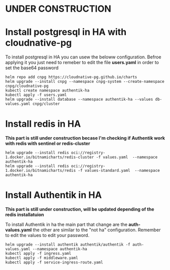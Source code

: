 # UNDER CONSTRUCTION

# Install postgresql in HA with cloudnative-pg

To install postgresql in HA you can usew the beloww configuration. Befroe applying it you just need to remeber to edit the file **users.yaml** in order to set the base64 password

```
helm repo add cnpg https://cloudnative-pg.github.io/charts
helm upgrade --install cnpg --namespace cnpg-system --create-namespace cnpg/cloudnative-pg
kubectl create namespace authentik-ha
kubectl apply -f users.yaml
helm upgrade --install database --namespace authentik-ha --values db-values.yaml cnpg/cluster
```

# Install redis in HA

**This part is still under construction becase I'm checking if Authentik work with redis with sentinel or redis-cluster**
```
helm upgrade --install redis oci://registry-1.docker.io/bitnamicharts/redis-cluster -f values.yaml  --namespace authentik-ha
helm upgrade --install redis oci://registry-1.docker.io/bitnamicharts/redis -f values-standard.yaml  --namespace authentik-ha
```

# Install Authentik in HA

**This part is still under construction, will be updated depending of the redis installatuion**

To install Authentik in ha the main part that change are the **auth-values.yaml** the other are similar to the "not ha" configuration. Remember to edit the values to edit your password.
```
helm upgrade --install authentik authentik/authentik -f auth-values.yaml --namespace authentik-ha
kubectl apply -f ingress.yaml
kubectl apply -f middleware.yaml
kubectl apply -f service-ingress-route.yaml
```
